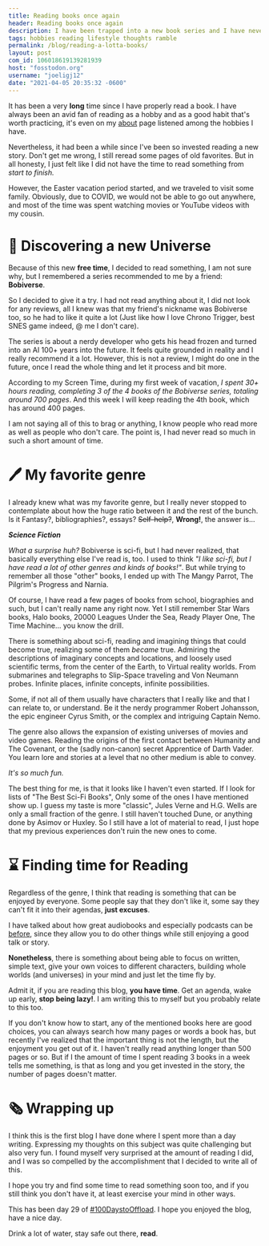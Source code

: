 ```yaml
---
title: Reading books once again 
header: Reading books once again 
description: I have been trapped into a new book series and I have never read so much in years. My favorite genre and some related thoughts 
tags: hobbies reading lifestyle thoughts ramble 
permalink: /blog/reading-a-lotta-books/ 
layout: post 
com_id: 106018619139281939
host: "fosstodon.org"
username: "joeligj12"
date: "2021-04-05 20:35:32 -0600" 
--- 
```


It has been a very **long** time since I have properly read a book. I have always been an avid fan of reading as a hobby and as a good habit that's worth practicing, it's even on my [about](/about) page listened among the hobbies I have.

Nevertheless, it had been a while since I've been so invested reading a new story. Don't get me wrong, I still reread some pages of old favorites. But in all honesty, I just felt like I did not have the time to read something from *start to finish.*

However, the Easter vacation period started, and we traveled to visit some family. Obviously, due to COVID, we would not be able to go out anywhere, and most of the time was spent watching movies or YouTube videos with my cousin.

# 🚀 Discovering a new Universe

Because of this new **free time**, I decided to read something, I am not sure why, but I remembered a series recommended to me by a friend: **Bobiverse**. 

So I decided to give it a try. I had not read anything about it, I did not look for any reviews, all I knew was that my friend's nickname was Bobiverse too, so he had to like it quite a lot (Just like how I love Chrono Trigger, best SNES game indeed, @ me I don't care).

The series is about a nerdy developer who gets his head frozen and turned into an AI 100+ years into the future. It feels quite grounded in reality and I really recommend it a lot. However, this is not a review, I might do one in the future, once I read the whole thing and let it process and bit more.

According to my Screen Time, during my first week of vacation, *I spent 30+ hours reading, completing 3 of the 4 books of the Bobiverse series, totaling around 700 pages*. And this week I will keep reading the 4th book, which has around 400 pages. 

I am not saying all of this to brag or anything, I know people who read more as well as people who don't care. The point is, I had never read so much in such a short amount of time.

# 🖊️ My favorite genre

I already knew what was my favorite genre, but I really never stopped to contemplate about how the huge ratio between it and the rest of the bunch. Is it Fantasy?, bibliographies?, essays? ~~Self-help?~~, **Wrong!**, the answer is...

_**Science Fiction**_


*What a surprise huh?* Bobiverse is sci-fi, but I had never realized, that basically everything else I've read is, too. I used to think *"I like sci-fi, but I have read a lot of other genres and kinds of books!"*. But while trying to remember all those "other" books, I ended up with The Mangy Parrot, The Pilgrim's Progress and Narnia.

Of course, I have read a few pages of books from school, biographies and such, but I can't really name any right now. Yet I still remember Star Wars books, Halo books, 20000 Leagues Under the Sea, Ready Player One, The Time Machine... you  know the drill.

There is something about sci-fi, reading and imagining things that could become true, realizing some of them *became* true. Admiring the descriptions of imaginary concepts and locations, and loosely used scientific terms, from the center of the Earth, to Virtual reality worlds. From submarines and telegraphs to Slip-Space traveling and Von Neumann probes. Infinite places, infinite concepts, infinite possibilities. 

Some, if not all of them usually have characters that I really like and that I can relate to, or understand. Be it the nerdy programmer Robert Johansson, the epic engineer Cyrus Smith, or the complex and intriguing Captain Nemo. 

The genre also allows the expansion of existing universes of movies and video games. Reading the origins of the first contact between Humanity and The Covenant, or the (sadly non-canon) secret Apprentice of Darth Vader. You learn lore and stories at a level that no other medium is able to convey.

*It's so much fun.*

The best thing for me, is that it looks like I haven't even started. If I look for lists of "The Best Sci-Fi Books", Only some of the ones I have mentioned show up. I guess my taste is more "classic", Jules Verne and H.G. Wells are only a small fraction of the genre. I still haven't touched Dune, or anything done by Asimov or Huxley. So I still have a lot of material to read, I just hope that my previous experiences don't ruin the new ones to come.




# ⌛ Finding time for Reading

Regardless of the genre, I think that reading is something that can be enjoyed by everyone. Some people say that they don't like it, some say they can't fit it into their agendas, **just excuses**.

I have talked about how great audiobooks and especially podcasts can be [before](/blog/antenna-podcasts), since they allow you to do other things while still enjoying a good talk or story. 

**Nonetheless**, there is something about being able to focus on written, simple text, give your own voices to different characters, building whole worlds (and universes) in your mind and just let the time fly by.

Admit it, if you are reading this blog, **you have time**. Get an agenda, wake up early, **stop being lazy!**. I am writing this to myself but you probably relate to this too.

If you don't know how to start, any of the mentioned books here are good choices, you can always search how many pages or words a book has, but recently I've realized that the important thing is not the length, but the enjoyment you get out of it. I haven't really read anything longer than 500 pages or so. But if I the amount of time I spent reading 3 books in a week tells me something, is that as long and you get invested in the story, the number of pages doesn't matter.

# 🗞 Wrapping up

I think this is the first blog I have done where I spent more than a day writing. Expressing my thoughts on this subject was quite challenging but also very fun. I found myself very surprised at the amount of reading I did, and I was so compelled by the accomplishment that I decided to write all of this. 

I hope you try and find some time to read something soon too, and if you still think you don't have it, at least exercise your mind in other ways.

This has been day 29 of [#100DaystoOffload](https://100DaystoOffload.com). I hope you enjoyed the blog, have a nice day.

Drink a lot of water, stay safe out there, **read**.
